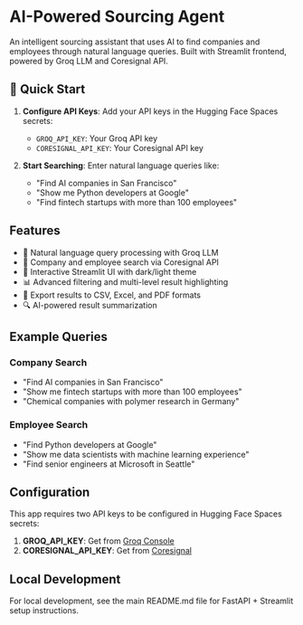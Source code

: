 # AI-Powered Sourcing Agent

An intelligent sourcing assistant that uses AI to find companies and employees through natural language queries. Built with Streamlit frontend, powered by Groq LLM and Coresignal API.

## 🚀 Quick Start

1. **Configure API Keys**: Add your API keys in the Hugging Face Spaces secrets:
   - `GROQ_API_KEY`: Your Groq API key
   - `CORESIGNAL_API_KEY`: Your Coresignal API key

2. **Start Searching**: Enter natural language queries like:
   - "Find AI companies in San Francisco"
   - "Show me Python developers at Google"
   - "Find fintech startups with more than 100 employees"

## Features

- 🤖 Natural language query processing with Groq LLM
- 🏢 Company and employee search via Coresignal API
- 🎨 Interactive Streamlit UI with dark/light theme
- 📊 Advanced filtering and multi-level result highlighting
- 📁 Export results to CSV, Excel, and PDF formats
- 🔍 AI-powered result summarization

## Example Queries

### Company Search
- "Find AI companies in San Francisco"
- "Show me fintech startups with more than 100 employees"
- "Chemical companies with polymer research in Germany"

### Employee Search
- "Find Python developers at Google"
- "Show me data scientists with machine learning experience"
- "Find senior engineers at Microsoft in Seattle"

## Configuration

This app requires two API keys to be configured in Hugging Face Spaces secrets:

1. **GROQ_API_KEY**: Get from [Groq Console](https://console.groq.com/)
2. **CORESIGNAL_API_KEY**: Get from [Coresignal](https://coresignal.com/)

## Local Development

For local development, see the main README.md file for FastAPI + Streamlit setup instructions.
